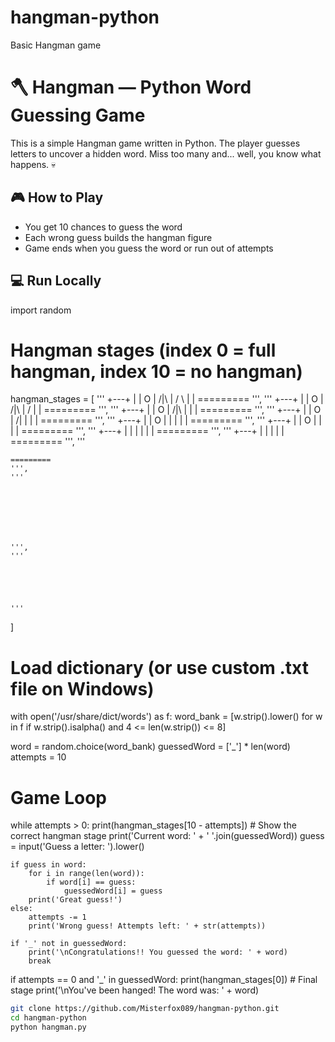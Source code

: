 # hangman-python
Basic Hangman game
# 🪓 Hangman — Python Word Guessing Game

This is a simple Hangman game written in Python. The player guesses letters to uncover a hidden word. Miss too many and... well, you know what happens. 💀

## 🎮 How to Play

- You get 10 chances to guess the word
- Each wrong guess builds the hangman figure
- Game ends when you guess the word or run out of attempts

## 💻 Run Locally
import random

# Hangman stages (index 0 = full hangman, index 10 = no hangman)
hangman_stages = [
    '''
     +---+
     |   |
     O   |
    /|\\  |
    / \\  |
         |
    =========
    ''',
    '''
     +---+
     |   |
     O   |
    /|\\  |
    /    |
         |
    =========
    ''',
    '''
     +---+
     |   |
     O   |
    /|\\  |
         |
         |
    =========
    ''',
    '''
     +---+
     |   |
     O   |
    /|   |
         |
         |
    =========
    ''',
    '''
     +---+
     |   |
     O   |
     |   |
         |
         |
    =========
    ''',
    '''
     +---+
     |   |
     O   |
         |
         |
         |
    =========
    ''',
    '''
     +---+
     |   |
         |
         |
         |
         |
    =========
    ''',
    '''
     +---+
         |
         |
         |
         |
         |
    =========
    ''',
    '''
         
         
         
         
         
         
    =========
    ''',
    '''
         
         
         
         
         
         
         
    ''',
    '''
    
    
    
    
    
    '''
]

# Load dictionary (or use custom .txt file on Windows)
with open('/usr/share/dict/words') as f:
    word_bank = [w.strip().lower() for w in f if w.strip().isalpha() and 4 <= len(w.strip()) <= 8]

word = random.choice(word_bank)
guessedWord = ['_'] * len(word)
attempts = 10

# Game Loop
while attempts > 0:
    print(hangman_stages[10 - attempts])  # Show the correct hangman stage
    print('Current word: ' + ' '.join(guessedWord))
    guess = input('Guess a letter: ').lower()
    
    if guess in word:
        for i in range(len(word)):
            if word[i] == guess:
                guessedWord[i] = guess
        print('Great guess!')
    else:
        attempts -= 1
        print('Wrong guess! Attempts left: ' + str(attempts))
    
    if '_' not in guessedWord:
        print('\nCongratulations!! You guessed the word: ' + word)
        break

if attempts == 0 and '_' in guessedWord:
    print(hangman_stages[0])  # Final stage
    print('\nYou\'ve been hanged! The word was: ' + word)

```bash
git clone https://github.com/Misterfox089/hangman-python.git
cd hangman-python
python hangman.py
